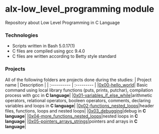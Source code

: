 # alx-low_level_programming module
Repository about Low Level Programming in C Language

### Technologies
* Scripts written in Bash 5.0.17(1)
* C files are compiled using gcc 9.4.0
* C files are written according to Betty style standard

### Projects
All of the following folders are projects done during the studies:
| Project name | Description |
| :---------- | :--------- |
|[0x00-hello_world](https://github.com/Karabo-Dikolomela/alx-low_level_programming/tree/main/0x00-hello_world)| Basic command using local library functions (puts, prints, putchar), compilation process with gcc in **C language**|
|[0x01-variables_if_else_while](https://github.com/Karabo-Dikolomela/alx-low_level_programming/tree/main/0x01-variables_if_else_while)|arithmetic operators, relational operators, booleen operators, comments, declaring variables and loops in **C language**|
|[0x02-functions_nested_loops](https://github.com/Karabo-Dikolomela/alx-low_level_programming/tree/main/0x02-functions_nested_loops)|header files, functions, loops and nested loops|
|[0x03_debugging](https://github.com/Karabo-Dikolomela/alx-low_level_programming/tree/main/0x03-debugging)|debug in **C language**|
|[0x04-more_functions_nested_loops](https://github.com/Karabo-Dikolomela/alx-low_level_programming/tree/main/0x04-more_functions_nested_loops)|nested loops in **C language**|
|[0x05-pointers_arrays_strings]()|pointers and arrays in **C language**|

